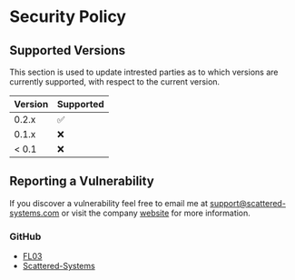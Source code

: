 # Security Policy

## Supported Versions

This section is used to update intrested parties as to which versions are currently supported, with respect to the current version.

| Version | Supported          |
| :------ | :----------------- |
| 0.2.x   | :white_check_mark: |
| 0.1.x   | :x:                |
| < 0.1   | :x:                |

## Reporting a Vulnerability

If you discover a vulnerability feel free to email me at support@scattered-systems.com or visit the company [website](https://scsys.eth.limo) for more information.

### GitHub

- [FL03](https://github.com/FL03)
- [Scattered-Systems](https://github.com/scattered-systems)
